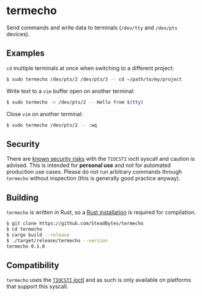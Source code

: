 # termecho

Send commands and write data to terminals (`/dev/tty` and `/dev/pts` devices).


## Examples

`cd` multiple terminals at once when switching to a different project:

```sh
$ sudo termecho /dev/pts/2 /dev/pts/3 -- cd ~/path/to/my/project
```

Write text to a `vim` buffer open on another terminal:

```sh
$ sudo termecho -n /dev/pts/2 -- Hello from $(tty)
```

Close `vim` on another terminal:

```sh
$ sudo termecho /dev/pts/2 -- :wq
```

## Security

There are [known security risks](https://undeadly.org/cgi?action=article;sid=20170701132619)
with the `TIOCSTI` ioctl syscall and caution is advised. This is intended for
**personal use** and not for automated production use cases. Please do not
run arbitrary commands through `termecho` without inspection (this is generally
good practice anyway).

## Building

`termecho` is written in Rust, so a [Rust installation](https://www.rust-lang.org/)
is required for compilation.

```sh
$ git clone https://github.com/SteadBytes/termecho
$ cd termecho
$ cargo build --release
$ ./target/release/termecho --version
termecho 0.1.0
```

## Compatibility

`termecho` uses the [`TIOCSTI` ioctl](http://man7.org/linux/man-pages/man4/tty_ioctl.4.html)
and as such is only available on platforms that support this syscall.


